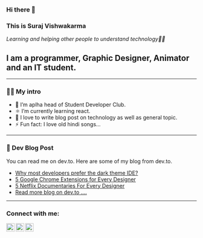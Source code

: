 ### Hi there 👋



### This is Suraj Vishwakarma 

*Learning and helping other people to understand technology👨‍💻*

## I am a programmer, Graphic Designer, Animator and an IT student.

---

### 👨‍💻 My intro 
- 🔭 I’m aplha head of Student Developer Club.
- ⚛️ I’m currently learning react.
- 📝 I love to write blog post on technology as well as general topic.
- ⚡ Fun fact: I love old hindi songs...

---

### 📓 Dev Blog Post
You can read me on dev.to. Here are some of my blog from dev.to.

- [Why most developers prefer the dark theme IDE?](https://dev.to/surajsrv11/why-most-developers-prefer-the-dark-theme-ide-1ml7)
- [5 Google Chrome Extensions for Every Designer](https://dev.to/surajsrv11/5-google-chrome-extension-for-every-designer-8hd)
- [5 Netflix Documentaries For Every Designer](https://dev.to/surajsrv11/5-netflix-documentaries-for-every-designer-3a4g)
- [Read more blog on dev.to ....](https://dev.to/surajsrv11)

---

### Connect with me:

[<img align="left" alt="surajsrv11 | DEV" width="22px" src="https://cdn.worldvectorlogo.com/logos/devto.svg" />](https://dev.to/surajsrv11)
[<img align="left" alt="surajsrv11 | Twitter" width="22px" src="https://cdn.jsdelivr.net/npm/simple-icons@v3/icons/twitter.svg" />](https://twitter.com/surajsrv11)
[<img align="left" alt="surajsrv11 | LinkedIn" width="22px" src="https://cdn.jsdelivr.net/npm/simple-icons@v3/icons/linkedin.svg" />](https://linkedin.com/surajsrv11)

